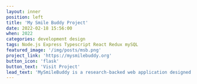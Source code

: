 ```yaml
---
layout: inner
position: left
title: 'My Smile Buddy Project'
date: 2022-02-18 15:56:00
when: 2022
categories: development design
tags: Node.js Express Typescript React Redux mySQL
featured_image: '/img/posts/msb.png'
project_link: 'https://mysmilebuddy.org'
button_icon: 'flask'
button_text: 'Visit Project'
lead_text: 'MySmileBuddy is a research-backed web application designed to support underrepresented families in developing effective oral healthcare management behaviors. In this project, I collaborated with engineers, a UX designer, and a subject matter expert to design and develop a product that met the unique needs of families in New York City.'
---
```

